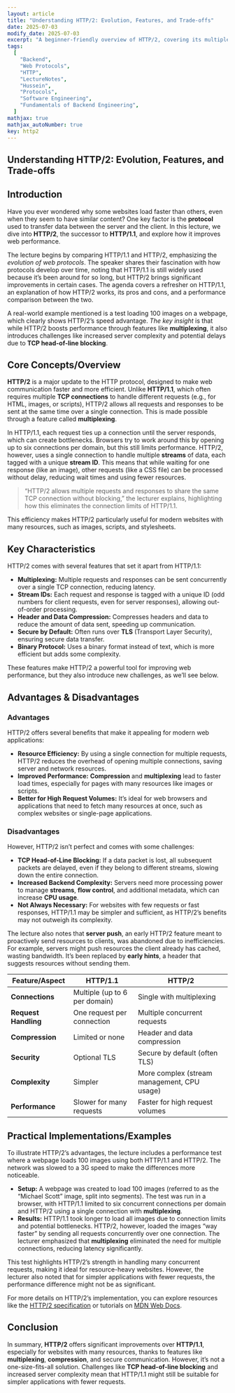 ```yaml
---
layout: article
title: "Understanding HTTP/2: Evolution, Features, and Trade-offs"
date: 2025-07-03
modify_date: 2025-07-03
excerpt: "A beginner-friendly overview of HTTP/2, covering its multiplexing, compression, and performance benefits compared to HTTP/1.1, along with its challenges like TCP head-of-line blocking."
tags:
  [
    "Backend",
    "Web Protocols",
    "HTTP",
    "LectureNotes",
    "Hussein",
    "Protocols",
    "Software Engineering",
    "Fundamentals of Backend Engineering",
  ]
mathjax: true
mathjax_autoNumber: true
key: http2
---
```


## Understanding HTTP/2: Evolution, Features, and Trade-offs

## Introduction

Have you ever wondered why some websites load faster than others, even when they seem to have similar content? One key factor is the **protocol** used to transfer data between the server and the client. In this lecture, we dive into **HTTP/2**, the successor to **HTTP/1.1**, and explore how it improves web performance.

The lecture begins by comparing HTTP/1.1 and HTTP/2, emphasizing the *evolution of web protocols*. The speaker shares their fascination with how protocols develop over time, noting that HTTP/1.1 is still widely used because it’s been around for so long, but HTTP/2 brings significant improvements in certain cases. The agenda covers a refresher on HTTP/1.1, an explanation of how HTTP/2 works, its pros and cons, and a performance comparison between the two.

A real-world example mentioned is a test loading 100 images on a webpage, which clearly shows HTTP/2’s speed advantage. *The key insight* is that while HTTP/2 boosts performance through features like **multiplexing**, it also introduces challenges like increased server complexity and potential delays due to **TCP head-of-line blocking**.

## Core Concepts/Overview

**HTTP/2** is a major update to the HTTP protocol, designed to make web communication faster and more efficient. Unlike **HTTP/1.1**, which often requires multiple **TCP connections** to handle different requests (e.g., for HTML, images, or scripts), HTTP/2 allows all requests and responses to be sent at the same time over a single connection. This is made possible through a feature called **multiplexing**.

In HTTP/1.1, each request ties up a connection until the server responds, which can create bottlenecks. Browsers try to work around this by opening up to six connections per domain, but this still limits performance. HTTP/2, however, uses a single connection to handle multiple **streams** of data, each tagged with a unique **stream ID**. This means that while waiting for one response (like an image), other requests (like a CSS file) can be processed without delay, reducing wait times and using fewer resources.

> “HTTP/2 allows multiple requests and responses to share the same TCP connection without blocking,” the lecturer explains, highlighting how this eliminates the connection limits of HTTP/1.1.

This efficiency makes HTTP/2 particularly useful for modern websites with many resources, such as images, scripts, and stylesheets.

## Key Characteristics

HTTP/2 comes with several features that set it apart from HTTP/1.1:

- **Multiplexing:** Multiple requests and responses can be sent concurrently over a single TCP connection, reducing latency.
- **Stream IDs:** Each request and response is tagged with a unique ID (odd numbers for client requests, even for server responses), allowing out-of-order processing.
- **Header and Data Compression:** Compresses headers and data to reduce the amount of data sent, speeding up communication.
- **Secure by Default:** Often runs over **TLS** (Transport Layer Security), ensuring secure data transfer.
- **Binary Protocol:** Uses a binary format instead of text, which is more efficient but adds some complexity.

These features make HTTP/2 a powerful tool for improving web performance, but they also introduce new challenges, as we’ll see below.

## Advantages & Disadvantages

### Advantages

HTTP/2 offers several benefits that make it appealing for modern web applications:

- **Resource Efficiency:** By using a single connection for multiple requests, HTTP/2 reduces the overhead of opening multiple connections, saving server and network resources.
- **Improved Performance:** **Compression** and **multiplexing** lead to faster load times, especially for pages with many resources like images or scripts.
- **Better for High Request Volumes:** It’s ideal for web browsers and applications that need to fetch many resources at once, such as complex websites or single-page applications.

### Disadvantages

However, HTTP/2 isn’t perfect and comes with some challenges:

- **TCP Head-of-Line Blocking:** If a data packet is lost, all subsequent packets are delayed, even if they belong to different streams, slowing down the entire connection.
- **Increased Backend Complexity:** Servers need more processing power to manage **streams**, **flow control**, and additional metadata, which can increase **CPU usage**.
- **Not Always Necessary:** For websites with few requests or fast responses, HTTP/1.1 may be simpler and sufficient, as HTTP/2’s benefits may not outweigh its complexity.

The lecture also notes that **server push**, an early HTTP/2 feature meant to proactively send resources to clients, was abandoned due to inefficiencies. For example, servers might push resources the client already has cached, wasting bandwidth. It’s been replaced by **early hints**, a header that suggests resources without sending them.

| Feature/Aspect | HTTP/1.1 | HTTP/2 |
|----------------|----------|--------|
| **Connections** | Multiple (up to 6 per domain) | Single with multiplexing |
| **Request Handling** | One request per connection | Multiple concurrent requests |
| **Compression** | Limited or none | Header and data compression |
| **Security** | Optional TLS | Secure by default (often TLS) |
| **Complexity** | Simpler | More complex (stream management, CPU usage) |
| **Performance** | Slower for many requests | Faster for high request volumes |

## Practical Implementations/Examples

To illustrate HTTP/2’s advantages, the lecture includes a performance test where a webpage loads 100 images using both HTTP/1.1 and HTTP/2. The network was slowed to a 3G speed to make the differences more noticeable.

- **Setup:** A webpage was created to load 100 images (referred to as the “Michael Scott” image, split into segments). The test was run in a browser, with HTTP/1.1 limited to six concurrent connections per domain and HTTP/2 using a single connection with **multiplexing**.
- **Results:** HTTP/1.1 took longer to load all images due to connection limits and potential bottlenecks. HTTP/2, however, loaded the images “way faster” by sending all requests concurrently over one connection. The lecturer emphasized that **multiplexing** eliminated the need for multiple connections, reducing latency significantly.

This test highlights HTTP/2’s strength in handling many concurrent requests, making it ideal for resource-heavy websites. However, the lecturer also noted that for simpler applications with fewer requests, the performance difference might not be as significant.

For more details on HTTP/2’s implementation, you can explore resources like the [HTTP/2 specification](https://http2.github.io/) or tutorials on [MDN Web Docs](https://developer.mozilla.org/en-US/docs/Web/HTTP/Basics_of_HTTP).

## Conclusion

In summary, **HTTP/2** offers significant improvements over **HTTP/1.1**, especially for websites with many resources, thanks to features like **multiplexing**, **compression**, and secure communication. However, it’s not a one-size-fits-all solution. Challenges like **TCP head-of-line blocking** and increased server complexity mean that HTTP/1.1 might still be suitable for simpler applications with fewer requests.
